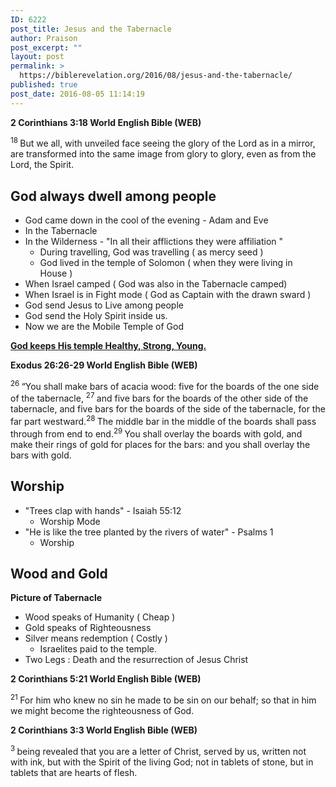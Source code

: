 ```yaml
---
ID: 6222
post_title: Jesus and the Tabernacle
author: Praison
post_excerpt: ""
layout: post
permalink: >
  https://biblerevelation.org/2016/08/jesus-and-the-tabernacle/
published: true
post_date: 2016-08-05 11:14:19
---
```

<p class="passage-display"><strong><span class="passage-display-bcv">2 Corinthians 3:18
</span><span class="passage-display-version">World English Bible (WEB)</span></strong></p>
<span id="en-WEB-28861" class="text 2Cor-3-18"><sup class="versenum">18 </sup>But we all, with unveiled face seeing the glory of the Lord as in a mirror, are transformed into the same image from glory to glory, even as from the Lord, the Spirit.</span>
<h2><strong>God always dwell among people</strong></h2>
<ul>
 	<li>God came down in the cool of the evening - Adam and Eve</li>
 	<li>In the Tabernacle</li>
 	<li>In the Wilderness - "In all their afflictions they were affiliation "
<ul>
 	<li>During travelling, God was travelling ( as mercy seed )</li>
 	<li>God lived in the temple of Solomon ( when they were living in House )</li>
</ul>
</li>
 	<li>When Israel camped ( God was also in the Tabernacle camped)</li>
 	<li>When Israel is in Fight mode ( God as Captain with the drawn sward )</li>
 	<li>God send Jesus to Live among people</li>
 	<li>God send the Holy Spirit inside us.</li>
 	<li>Now we are the Mobile Temple of God</li>
</ul>
<span style="text-decoration: underline;"><strong>God keeps His temple Healthy, Strong, Young.</strong></span>
<p class="passage-display"><strong><span class="passage-display-bcv">Exodus 26:26-29
</span><span class="passage-display-version">World English Bible (WEB)</span></strong></p>
<span id="en-WEB-2262" class="text Exod-26-26"><sup class="versenum">26 </sup>“You shall make bars of acacia wood: five for the boards of the one side of the tabernacle, </span><span id="en-WEB-2263" class="text Exod-26-27"><sup class="versenum">27 </sup>and five bars for the boards of the other side of the tabernacle, and five bars for the boards of the side of the tabernacle, for the far part westward.</span><span id="en-WEB-2264" class="text Exod-26-28"><sup class="versenum">28 </sup>The middle bar in the middle of the boards shall pass through from end to end.</span><span id="en-WEB-2265" class="text Exod-26-29"><sup class="versenum">29 </sup>You shall overlay the boards with gold, and make their rings of gold for places for the bars: and you shall overlay the bars with gold.</span>
<h2><strong>Worship</strong></h2>
<ul>
 	<li>"Trees clap with hands" - Isaiah 55:12
<ul>
 	<li>Worship Mode</li>
</ul>
</li>
 	<li>"He is like the tree planted by the rivers of water" - Psalms 1
<ul>
 	<li>Worship</li>
</ul>
</li>
</ul>
<h2><strong>Wood and Gold</strong></h2>
<strong>Picture of Tabernacle</strong>
<ul>
 	<li>Wood speaks of Humanity ( Cheap )</li>
 	<li>Gold speaks of Righteousness</li>
 	<li>Silver means redemption ( Costly )
<ul>
 	<li>Israelites paid to the temple.</li>
</ul>
</li>
 	<li>Two Legs : Death and the resurrection of Jesus Christ</li>
</ul>
<strong>2 Corinthians 5:21
<span class="passage-display-version">World English Bible (WEB)</span></strong>

<span id="en-WEB-28900" class="text 2Cor-5-21"><sup class="versenum">21 </sup>For him who knew no sin he made to be sin on our behalf; so that in him we might become the righteousness of God.</span>
<p class="passage-display"><strong><span class="passage-display-bcv">2 Corinthians 3:3
</span><span class="passage-display-version">World English Bible (WEB)</span></strong></p>
<span id="en-WEB-28846" class="text 2Cor-3-3"><sup class="versenum">3 </sup>being revealed that you are a letter of Christ, served by us, written not with ink, but with the Spirit of the living God; not in tablets of stone, but in tablets that are hearts of flesh.</span>